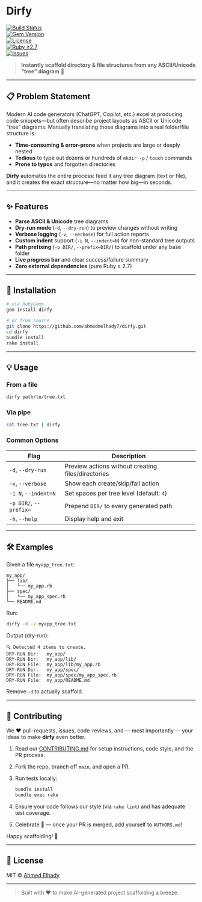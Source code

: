 # Dirfy

[![Build Status](https://github.com/ahmedmelhady7/dirfy/actions/workflows/ruby.yml/badge.svg)](https://github.com/ahmedmelhady7/dirfy/actions)  
[![Gem Version](https://img.shields.io/gem/v/dirfy.svg)](https://rubygems.org/gems/dirfy)  
[![License](https://img.shields.io/github/license/ahmedmelhady7/dirfy.svg)](LICENSE)  
[![Ruby ≥2.7](https://img.shields.io/badge/ruby-%3E%3D2.7-blue.svg)](https://www.ruby-lang.org/)  
[![Issues](https://img.shields.io/github/issues/ahmedmelhady7/dirfy.svg)](https://github.com/ahmedmelhady7/dirfy/issues)  

> **Instantly scaffold directory & file structures from any ASCII/Unicode “tree” diagram** 🚀

---

## 📋 Problem Statement

Modern AI code generators (ChatGPT, Copilot, etc.) excel at producing code snippets—but often describe project layouts as ASCII or Unicode “tree” diagrams. Manually translating those diagrams into a real folder/file structure is:

- **Time-consuming & error-prone** when projects are large or deeply nested  
- **Tedious** to type out dozens or hundreds of `mkdir -p` / `touch` commands  
- **Prone to typos** and forgotten directories  

**Dirfy** automates the entire process: feed it any tree diagram (text or file), and it creates the exact structure—no matter how big—in seconds.

---

## ✨ Features

- **Parse ASCII & Unicode** tree diagrams  
- **Dry-run mode** (`-d`, `--dry-run`) to preview changes without writing  
- **Verbose logging** (`-v`, `--verbose`) for full action reports  
- **Custom indent** support (`-i N`, `--indent=N`) for non-standard tree outputs  
- **Path prefixing** (`-p DIR/`, `--prefix=DIR/`) to scaffold under any base folder  
- **Live progress bar** and clear success/failure summary  
- **Zero external dependencies** (pure Ruby ≥ 2.7)

---

## 🚀 Installation

```bash
# via RubyGems
gem install dirfy

# or from source
git clone https://github.com/ahmedmelhady7/dirfy.git
cd dirfy
bundle install
rake install
````

---

## 💡 Usage

### From a file

```bash
dirfy path/to/tree.txt
```

### Via pipe

```bash
cat tree.txt | dirfy
```

### Common Options

| Flag                   | Description                                        |
| ---------------------- | -------------------------------------------------- |
| `-d`, `--dry-run`      | Preview actions without creating files/directories |
| `-v`, `--verbose`      | Show each create/skip/fail action                  |
| `-i N`, `--indent=N`   | Set spaces per tree level (default: `4`)           |
| `-p DIR/`, `--prefix=` | Prepend `DIR/` to every generated path             |
| `-h`, `--help`         | Display help and exit                              |

---

## 🛠️ Examples

Given a file `myapp_tree.txt`:

```text
my_app/
├── lib/
│   └── my_app.rb
├── spec/
│   └── my_app_spec.rb
└── README.md
```

Run:

```bash
dirfy -d -v myapp_tree.txt
```

Output (dry-run):

```
🔍 Detected 4 items to create.
DRY-RUN Dir:   my_app/
DRY-RUN Dir:   my_app/lib/
DRY-RUN File:  my_app/lib/my_app.rb
DRY-RUN Dir:   my_app/spec/
DRY-RUN File:  my_app/spec/my_app_spec.rb
DRY-RUN File:  my_app/README.md
```

Remove `-d` to actually scaffold.

---

## 🤝 Contributing

We ❤️ pull-requests, issues, code-reviews, and — most importantly — your ideas to make **dirfy** even better.

1. Read our [CONTRIBUTING.md](./CONTRIBUTING.md) for setup instructions, code style, and the PR process.
2. Fork the repo, branch off `main`, and open a PR.
3. Run tests locally:

   ```bash
   bundle install
   bundle exec rake
   ```
4. Ensure your code follows our style (via `rake lint`) and has adequate test coverage.
5. Celebrate 🎉 — once your PR is merged, add yourself to `AUTHORS.md`!

Happy scaffolding! 🚀

---

## 📝 License

MIT © [Ahmed Elhady](https://github.com/ahmedmelhady7)

---

> Built with ❤️ to make AI-generated project scaffolding a breeze.